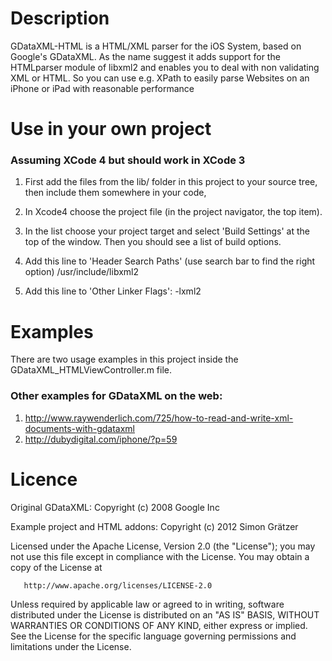 # Description #
GDataXML-HTML is a HTML/XML parser for the iOS System, based on Google's GDataXML. As the name suggest it adds support for the HTMLparser module of libxml2 and enables you to deal with non validating XML or HTML. So you can use e.g. XPath to easily parse Websites on an iPhone or iPad with reasonable performance

# Use in your own project #
### Assuming XCode 4 but should work in XCode 3 ###

1. First add the files from the lib/ folder in this project to your source tree, then include them somewhere in your code,

2. In Xcode4 choose the project file (in the project navigator, the top item).

3. In the list choose your project target and select 'Build Settings' at the top of the window.
Then you should see a list of build options.

4. Add this line to 'Header Search Paths' (use search bar to find the right option)
/usr/include/libxml2

5. Add this line to 'Other Linker Flags':
-lxml2

# Examples #
There are two usage examples in this project inside the GDataXML_HTMLViewController.m file.
### Other examples for GDataXML on the web: ###

1. http://www.raywenderlich.com/725/how-to-read-and-write-xml-documents-with-gdataxml
2. http://dubydigital.com/iphone/?p=59

# Licence #
Original GDataXML:
Copyright (c) 2008 Google Inc

Example project and HTML addons:
Copyright (c) 2012 Simon Grätzer

   Licensed under the Apache License, Version 2.0 (the "License");
   you may not use this file except in compliance with the License.
   You may obtain a copy of the License at

       http://www.apache.org/licenses/LICENSE-2.0

   Unless required by applicable law or agreed to in writing, software
   distributed under the License is distributed on an "AS IS" BASIS,
   WITHOUT WARRANTIES OR CONDITIONS OF ANY KIND, either express or implied.
   See the License for the specific language governing permissions and
   limitations under the License.